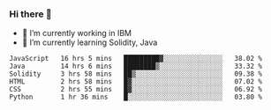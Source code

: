 ### Hi there 👋

<!--
**mathcodeman/mathcodeman** is a ✨ _special_ ✨ repository because its `README.md` (this file) appears on your GitHub profile.

Here are some ideas to get you started:

- 🔭 I’m currently working on ...
- 🌱 I’m currently learning ...
- 👯 I’m looking to collaborate on ...
- 🤔 I’m looking for help with ...
- 💬 Ask me about ...
- 📫 How to reach me: ...
- 😄 Pronouns: ...
- ⚡ Fun fact: ...
-->

- 🔭 I’m currently working in IBM
- 🌱 I’m currently learning Solidity, Java

<!--START_SECTION:waka-->

```text
JavaScript   16 hrs 5 mins   █████████▓░░░░░░░░░░░░░░░   38.02 %
Java         14 hrs 6 mins   ████████▒░░░░░░░░░░░░░░░░   33.32 %
Solidity     3 hrs 58 mins   ██▒░░░░░░░░░░░░░░░░░░░░░░   09.38 %
HTML         2 hrs 58 mins   █▓░░░░░░░░░░░░░░░░░░░░░░░   07.02 %
CSS          2 hrs 55 mins   █▓░░░░░░░░░░░░░░░░░░░░░░░   06.92 %
Python       1 hr 36 mins    █░░░░░░░░░░░░░░░░░░░░░░░░   03.80 %
```

<!--END_SECTION:waka-->
